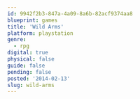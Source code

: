 ```yaml
---
id: 9942f2b3-847a-4a09-8a6b-82acf9374aa8
blueprint: games
title: 'Wild Arms'
platform: playstation
genre:
  - rpg
digital: true
physical: false
guide: false
pending: false
posted: '2014-02-13'
slug: wild-arms
---
```

